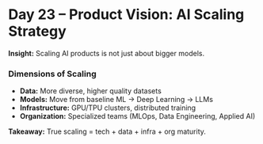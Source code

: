 
# Day 23 – Product Vision: AI Scaling Strategy

**Insight:** Scaling AI products is not just about bigger models.

### Dimensions of Scaling
- **Data:** More diverse, higher quality datasets
- **Models:** Move from baseline ML → Deep Learning → LLMs
- **Infrastructure:** GPU/TPU clusters, distributed training
- **Organization:** Specialized teams (MLOps, Data Engineering, Applied AI)

**Takeaway:** True scaling = tech + data + infra + org maturity. 
